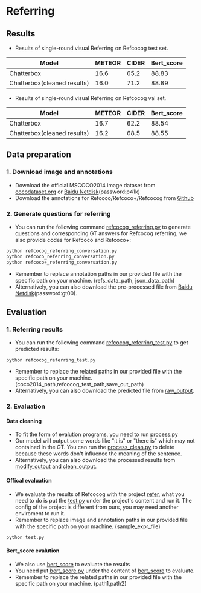 
# Referring
## Results
- Results of single-round visual Referring on Refcocog test set.

| Model                                                        | METEOR  | CIDER | Bert_score |
| ------------------------------------------------------------ | ----- | ---------- | ------------ |
| Chatterbox                                                   | 16.6 | 65.2     |    88.83     |
| Chatterbox(cleaned results)                                  | 16.0 | 71.2      |     88.89     | 

- Results of single-round visual Referring on Refcocog val set.

| Model                                                        | METEOR  | CIDER | Bert_score |
| ------------------------------------------------------------ | ----- | ---------- | ------------ |
| Chatterbox                                                   | 16.7 | 62.2     |     88.54    |
| Chatterbox(cleaned results)                                  | 16.2 | 68.5     |    88.55     |

## Data preparation
### 1. Download image and annotations
- Download the official MSCOCO2014 image dataset from [cocodataset.org](https://cocodataset.org/#download) or [Baidu Netdisk](https://pan.baidu.com/s/1mz3_9IAYD0X8OD8f37ikvQ )(password:p41k)
- Download the annotations for Refcoco/Refcoco+/Refcocog from [Github](https://github.com/lichengunc/refer)

### 2. Generate questions for referring
- You can run the following command [refcocog_referring.py](https://github.com/sunsmarterjie/ChatterBox/blob/main/evaluation/referring/grounding_dino/data_generate/refcocog_referring_conversation.py) to generate questions and corresponding GT answers for Refcocog referring, we also provide codes for Refcoco and Refcoco+:
```python
python refcocog_referring_conversation.py 
python refcoco_referring_conversation.py
python refcoco+_referring_conversation.py
```
 - Remember to replace annotation paths in our provided file with the specific path on your machine. (refs_data_path, json_data_path)
 - Alternatively, you can also download the pre-processed file from [Baidu Netdisk](https://pan.baidu.com/s/1v6yex_M6Z4bjyNxzYwWQ9w?pwd=gt00)(password:gt00).

## Evaluation
### 1. Referring results
- You can run the following command [refcocog_referring_test.py](https://github.com/sunsmarterjie/ChatterBox/blob/main/refcocog_referring_test.py) to get predicted results:
```
python refcocog_referring_test.py
```
- Remember to replace the related paths in our provided file with the specific path on your machine.(coco2014_path,refcocog_test_path,save_out_path)
- Alternatively, you can also download the predicted file from [raw_output](https://github.com/sunsmarterjie/ChatterBox/tree/main/evaluation/referring/grounding_dino/output/raw_output). 

### 2. Evaluation
#### Data cleaning
- To fit the form of evalution programs, you need to run [process.py](https://github.com/sunsmarterjie/ChatterBox/blob/main/evaluation/referring/grounding_dino/output/process.py)
- Our model will output some words like "it is" or "there is" which may not contained in the GT. You can run the [process_clean.py](https://github.com/sunsmarterjie/ChatterBox/blob/main/evaluation/referring/grounding_dino/output/process_clean.py) to delete because these words don't influence the meaning of the sentence.
- Alternatively, you can also download the processed results from [modify_output](https://github.com/sunsmarterjie/ChatterBox/tree/main/evaluation/referring/grounding_dino/output/modify_output) and [clean_output](https://github.com/sunsmarterjie/ChatterBox/tree/main/evaluation/referring/grounding_dino/output/clean_output). 
#### Offical evaluation
- We evaluate the results of Refcocog with the project [refer](https://github.com/lichengunc/refer), what you need to do is put the [test.py](https://github.com/sunsmarterjie/ChatterBox/blob/main/evaluation/referring/grounding_dino/utils/test.py) under the project's content and run it. The config of the project is different from ours, you may need another enviroment to run it. 
-  Remember to replace image and annotation paths in our provided file with the specific path on your machine. (sample_expr_file)
```
python test.py
```
#### Bert_score evalution
- We also use [bert_score](https://github.com/Tiiiger/bert_score) to evaluate the results
- You need put [bert_score.py](https://github.com/sunsmarterjie/ChatterBox/blob/main/evaluation/referring/grounding_dino/utils/bert_score.py) under the content of [bert_score](https://github.com/Tiiiger/bert_score) to evaluate.
- Remember to replace the related paths in our provided file with the specific path on your machine. (path1,path2)
